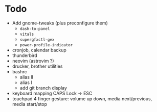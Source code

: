 # Todo

- Add gnome-tweaks (plus preconfigure them)
  - `dash-to-panel`
  - `vitals`
  - `supergfxctl-gex`
  - `power-profile-indicator`
- cronjob, calendar backup
- thunderbird
- neovim (astrovim ?)
- drucker, brother utilities
- bashrc
  - alias ll
  - alias l
  - add git branch display
- keyboard mapping CAPS Lock -> ESC
- touchpad 4 finger gesture: volume up down, media next/previous, media start/stop

